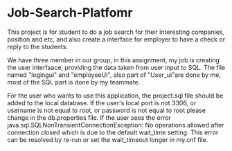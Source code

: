 # Job-Search-Platfomr
This project is for student to do a job search for their interesting companies, position and etc, and also create a interface for employer to have a check or reply to the students.

We have three member in our group, in this assignment, my job is creating the user interfaace, providing the data taken from user input to SQL. The file named "logingui" and "employeeUI", also part of "User_ui"are done by me, most of the SQL part is done by my teammate.

For the user who wants to use this application, the project.sql file should be added to the local database.
If the user's local port is not 3306, or username is not equal to root, or password is not equal to root please change in the db.properties file.
If the user sees the error java.sql.SQLNonTransientConnectionException: No operations allowed after connection closed which is due to the default wait_time setting.
This error can be resolved by re-run or set the wait_timeout longer in my.cnf file.

